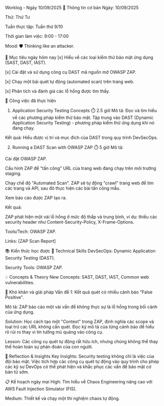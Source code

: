 Worklog - Ngày 10/09/2025
📅 Thông tin cơ bản
Ngày: 10/09/2025

Thứ: Thứ Tư

Tuần thực tập: Tuần thứ 9/10

Thời gian làm việc: 9:00 - 17:00

Mood: 🛡️ Thinking like an attacker.

🎯 Mục tiêu ngày hôm nay
[x] Hiểu về các loại kiểm thử bảo mật ứng dụng (SAST, DAST, IAST).

[x] Cài đặt và sử dụng công cụ DAST mã nguồn mở OWASP ZAP.

[x] Chạy một bài quét tự động (automated scan) trên trang web.

[x] Phân tích và đánh giá các lỗ hổng được tìm thấy.

💼 Công việc đã thực hiện
1. Application Security Testing Concepts ⏱️ 2.5 giờ
Mô tả: Đọc và tìm hiểu về các phương pháp kiểm thử bảo mật. Tập trung vào DAST (Dynamic Application Security Testing) - phương pháp kiểm thử ứng dụng khi nó đang chạy.

Kết quả: Hiểu được vị trí và mục đích của DAST trong quy trình DevSecOps.

2. Running a DAST Scan with OWASP ZAP ⏱️ 5 giờ
Mô tả:

Cài đặt OWASP ZAP.

Cấu hình ZAP để "tấn công" URL của trang web đang chạy trên môi trường staging.

Chạy chế độ "Automated Scan". ZAP sẽ tự động "crawl" trang web để tìm các trang và API, sau đó thực hiện các bài tấn công mẫu.

Xem báo cáo được ZAP tạo ra.

Kết quả:

ZAP phát hiện một vài lỗ hổng ở mức độ thấp và trung bình, ví dụ: thiếu các security header như Content-Security-Policy, X-Frame-Options.

Tools/Tech: OWASP ZAP.

Links: [ZAP Scan Report]

📚 Kiến thức học được
🔧 Technical Skills
DevSecOps: Dynamic Application Security Testing (DAST).

Security Tools: OWASP ZAP.

💡 Concepts & Theory
New Concepts: SAST, DAST, IAST, Common web vulnerabilities.

🚧 Khó khăn và giải pháp
Vấn đề 1: Kết quả quét có nhiều cảnh báo "False Positive".

Mô tả: ZAP báo cáo một vài vấn đề không thực sự là lỗ hổng trong bối cảnh của ứng dụng.

Solution: Học cách tạo một "Context" trong ZAP, định nghĩa các scope và loại trừ các URL không cần quét. Đọc kỹ mô tả của từng cảnh báo để hiểu rõ rủi ro thay vì tin tưởng mù quáng vào công cụ.

Lesson: Các công cụ quét tự động rất hữu ích, nhưng chúng không thể thay thế hoàn toàn sự phán đoán của con người.

💭 Reflection & Insights
Key Insights: Security testing không chỉ là việc của đội bảo mật. Việc tích hợp các công cụ quét tự động vào quy trình cho phép các kỹ sư DevOps có thể phát hiện và khắc phục các vấn đề bảo mật cơ bản từ sớm.

📋 Kế hoạch ngày mai
High: Tìm hiểu về Chaos Engineering nâng cao với AWS Fault Injection Simulator (FIS).

Medium: Thiết kế và chạy một thí nghiệm chaos tự động.